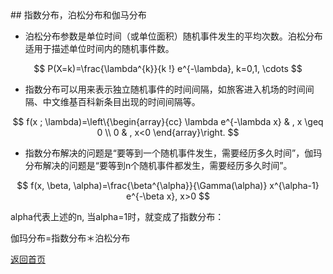 
<head>
        <script src="https://cdn.mathjax.org/mathjax/latest/MathJax.js?config=TeX-AMS-MML_HTMLorMML" type="text/javascript"></script>
</head>
## 指数分布，泊松分布和伽马分布

- 泊松分布参数是单位时间（或单位面积）随机事件发生的平均次数。泊松分布适用于描述单位时间内的随机事件数。

$$
P(X=k)=\frac{\lambda^{k}}{k !} e^{-\lambda}, k=0,1, \cdots
$$

- 指数分布可以用来表示独立随机事件的时间间隔，如旅客进入机场的时间间隔、中文维基百科新条目出现的时间间隔等。

$$
f(x ; \lambda)=\left\{\begin{array}{cc}
\lambda e^{-\lambda x} & , x \geq 0 \\
0 & , x<0
\end{array}\right.
$$

- 指数分布解决的问题是“要等到一个随机事件发生，需要经历多久时间”，伽玛分布解决的问题是“要等到n个随机事件都发生，需要经历多久时间”。

$$
f(x, \beta, \alpha)=\frac{\beta^{\alpha}}{\Gamma(\alpha)} x^{\alpha-1} e^{-\beta x}, x>0
$$

alpha代表上述的n, 当alpha=1时，就变成了指数分布：

伽玛分布=指数分布＊泊松分布

[返回首页](https://666cocohappy.github.io/paper.io/)
